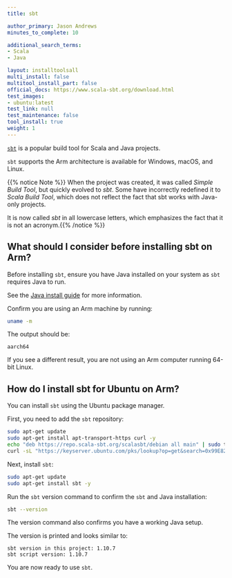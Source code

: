 ```yaml
---
title: sbt

author_primary: Jason Andrews
minutes_to_complete: 10

additional_search_terms:
- Scala
- Java

layout: installtoolsall
multi_install: false
multitool_install_part: false
official_docs: https://www.scala-sbt.org/download.html
test_images:
- ubuntu:latest
test_link: null
test_maintenance: false
tool_install: true
weight: 1
---
```


[`sbt`](https://www.scala-sbt.org/) is a popular build tool for Scala and Java projects.

`sbt` supports the Arm architecture is available for Windows, macOS, and Linux.

{{% notice Note %}}
When the project was created, it was called *Simple Build Tool*, but quickly evolved to *sbt*. Some have incorrectly redefined it to *Scala Build Tool*, which does not reflect the fact that sbt works with Java-only projects. 

It is now called *sbt* in all lowercase letters, which emphasizes the fact that it is not an acronym.{{% /notice %}}

## What should I consider before installing sbt on Arm?

Before installing `sbt`, ensure you have Java installed on your system as `sbt` requires Java to run.

See the [Java install guide](/install-guides/java/) for more information.

Confirm you are using an Arm machine by running:

```bash
uname -m
```

The output should be:
```output
aarch64
```

If you see a different result, you are not using an Arm computer running 64-bit Linux.

## How do I install sbt for Ubuntu on Arm?

You can install `sbt` using the Ubuntu package manager. 

First, you need to add the `sbt` repository:

```bash
sudo apt-get update
sudo apt-get install apt-transport-https curl -y
echo "deb https://repo.scala-sbt.org/scalasbt/debian all main" | sudo tee /etc/apt/sources.list.d/sbt.list
curl -sL "https://keyserver.ubuntu.com/pks/lookup?op=get&search=0x99E82A75642AC823" | sudo apt-key add
```

Next, install `sbt`:

```bash
sudo apt-get update
sudo apt-get install sbt -y
```

Run the `sbt` version command to confirm the `sbt` and Java installation:

```bash
sbt --version
```

The version command also confirms you have a working Java setup. 

The version is printed and looks similar to:

```output
sbt version in this project: 1.10.7
sbt script version: 1.10.7
```

You are now ready to use `sbt`.
